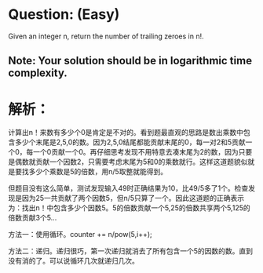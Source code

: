 # Question: (Easy)

Given an integer n, return the number of trailing zeroes in n!.

## Note: Your solution should be in logarithmic time complexity.

# 解析：

计算出n！来数有多少个0是肯定是不对的。看到题最直观的思路是数出乘数中包含多少个末尾是2,5,0的数。因为2,5,0结尾都能贡献末尾的0，每一对2和5贡献一个0，每一个0贡献一个0。再仔细思考发现不用特意去凑末尾为2的数，因为只要是偶数就贡献一个因数2，只需要考虑末尾为5和0的乘数就行。这样这道题貌似就是要找多少个乘数是5的倍数，用n/5取整就能得到。

但题目没有这么简单，测试发现输入49时正确结果为10，比49/5多了1个。检查发现是因为25一共贡献了两个因数5，但n/5只算了一个。因此这道题的正确表示为：找出n！中包含多少个因数5。5的倍数贡献一个5,25的倍数共享两个5,125的倍数贡献3个5...

方法一：使用循环。counter += n/pow(5,i++);

方法二：递归。递归很巧，第一次递归就消去了所有包含一个5的因数的数。直到没有消的了。可以说循环几次就递归几次。